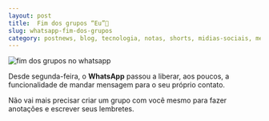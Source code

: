 ```yaml
---
layout: post
title:  Fim dos grupos “Eu”💬
slug: whatsapp-fim-dos-grupos
category: postnews, blog, tecnologia, notas, shorts, midias-sociais, meta
---
```


![fim dos grupos no whatsapp](https://techcrunch.com/wp-content/uploads/2022/11/whatsapp-message-yourself.jpg?h=225&w=400&crop=1)

Desde segunda-feira, o **WhatsApp** passou a liberar, aos poucos, a funcionalidade de mandar mensagem para o seu próprio contato. 

Não vai mais precisar criar um grupo com você mesmo para fazer anotações e escrever seus lembretes.





